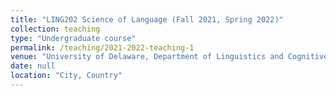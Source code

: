 ```yaml
---
title: "LING202 Science of Language (Fall 2021, Spring 2022)"
collection: teaching
type: "Undergraduate course"
permalink: /teaching/2021-2022-teaching-1
venue: "University of Delaware, Department of Linguistics and Cognitive Science"
date: null 
location: "City, Country"
---
```




